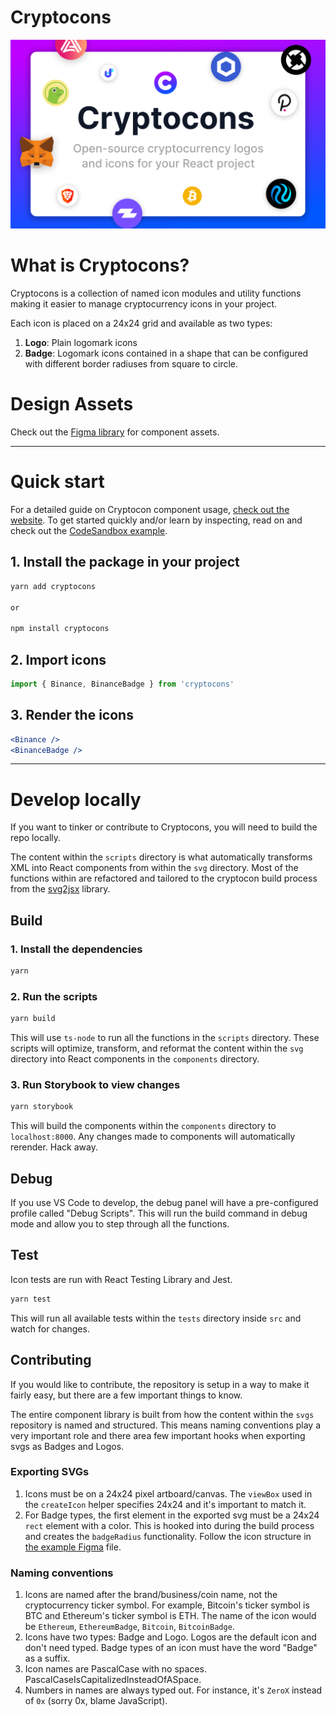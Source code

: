 # Cryptocons

![Cryptocons cover](.github/cover.png)

# What is Cryptocons?

Cryptocons is a collection of named icon modules and utility functions making it easier to manage cryptocurrency icons in your project.

Each icon is placed on a 24x24 grid and available as two types:

1. **Logo**: Plain logomark icons
2. **Badge**: Logomark icons contained in a shape that can be configured with different border radiuses from square to circle.

# Design Assets

Check out the [Figma library](https://www.figma.com/community/file/1100964857221715143/Cryptocurrency-Logos-and-Icons) for component assets.

---

# Quick start

For a detailed guide on Cryptocon component usage, [check out the website](https://www.cryptocons.io/documentation/usage). To get started quickly and/or learn by inspecting, read on and check out the [CodeSandbox example](https://codesandbox.io/s/cryptocons-example-okpxc2?file=/src/App.tsx).

## 1. Install the package in your project

```bash
yarn add cryptocons

or

npm install cryptocons
```

## 2. Import icons

```jsx
import { Binance, BinanceBadge } from 'cryptocons'
```

## 3. Render the icons

```jsx
<Binance />
<BinanceBadge />
```

---

# Develop locally

If you want to tinker or contribute to Cryptocons, you will need to build the repo locally.

The content within the `scripts` directory is what automatically transforms XML into React components from within the `svg` directory. Most of the functions within are refactored and tailored to the cryptocon build process from the [svg2jsx](https://github.com/balajmarius/svg2jsx) library.

## Build

### 1. Install the dependencies

```bash
yarn
```

### 2. Run the scripts

```bash
yarn build
```

This will use `ts-node` to run all the functions in the `scripts` directory. These scripts will optimize, transform, and reformat the content within the `svg` directory into React components in the `components` directory.

### 3. Run Storybook to view changes

```bash
yarn storybook
```

This will build the components within the `components` directory to `localhost:8000`. Any changes made to components will automatically rerender. Hack away.

## Debug

If you use VS Code to develop, the debug panel will have a pre-configured profile called "Debug Scripts". This will run the build command in debug mode and allow you to step through all the functions.

## Test

Icon tests are run with React Testing Library and Jest.

```bash
yarn test
```

This will run all available tests within the `tests` directory inside `src` and watch for changes.

## Contributing

If you would like to contribute, the repository is setup in a way to make it fairly easy, but there are a few important things to know.

The entire component library is built from how the content within the `svgs` repository is named and structured. This means naming conventions play a very important role and there area few important hooks when exporting svgs as Badges and Logos.

### Exporting SVGs

1. Icons must be on a 24x24 pixel artboard/canvas. The `viewBox` used in the `createIcon` helper specifies 24x24 and it's important to match it.
2. For Badge types, the first element in the exported svg must be a 24x24 `rect` element with a color. This is hooked into during the build process and creates the `badgeRadius` functionality. Follow the icon structure in [the example Figma](#) file.

### Naming conventions

1. Icons are named after the brand/business/coin name, not the cryptocurrency ticker symbol. For example, Bitcoin's ticker symbol is BTC and Ethereum's ticker symbol is ETH. The name of the icon would be `Ethereum`, `EthereumBadge`, `Bitcoin`, `BitcoinBadge`.
2. Icons have two types: Badge and Logo. Logos are the default icon and don't need typed. Badge types of an icon must have the word "Badge" as a suffix.
3. Icon names are PascalCase with no spaces. PascalCaseIsCapitalizedInsteadOfASpace.
4. Numbers in names are always typed out. For instance, it's `ZeroX` instead of `0x` (sorry 0x, blame JavaScript).
